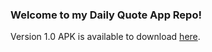 ### Welcome to my Daily Quote App Repo!

Version 1.0 APK is available to download [here](https://github.com/CalvinN13470/DailyQuoteApp/releases/tag/v1.0).
